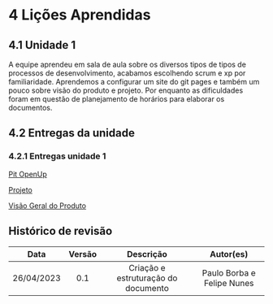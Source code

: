 # 4 Lições Aprendidas

## 4.1 Unidade 1

A equipe aprendeu em sala de aula sobre os diversos tipos de tipos de processos de desenvolvimento, acabamos escolhendo scrum e xp por familiaridade. Aprendemos a configurar um site do git pages e também um pouco sobre visão do produto e projeto. Por enquanto as dificuldades foram em questão de planejamento de horários para elaborar os documentos.

## 4.2 Entregas da unidade

### 4.2.1 Entregas unidade 1
[Pit OpenUp](https://docs.google.com/presentation/d/17MpMKXRvh4ZH62C2J436M-gYnYiPG5VjA8QIPOz_NTY/edit#slide=id.g742e3e7cd_1_16)

[Projeto](https://docs.google.com/presentation/d/1Sp4HujmcXZV-f6UrXX6xLJ3xl8YFkW_tAOhg7qaDg_g/edit#slide=id.g742e3e7cd_1_16)

[Visão Geral do Produto](https://docs.google.com/presentation/d/1ZhgAnHYnVDnj5TmEmtpEr290kKeuGmFlSFJGWy9nTQ4/edit#slide=id.g742e3e7cd_1_16)

## Histórico de revisão

|  Data | Versão | Descrição | Autor(es) |
| :--------: | :----: | :---------------------------------: | :---------: |
| 26/04/2023 |  0.1   | Criação e estruturação do documento | Paulo Borba e Felipe Nunes |